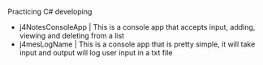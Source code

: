 Practicing C# developing

- j4NotesConsoleApp | This is a console app that accepts input, adding, viewing and deleting from a list
- j4mesLogName | This is a console app that is pretty simple, it will take input and output will log user input in a txt file

